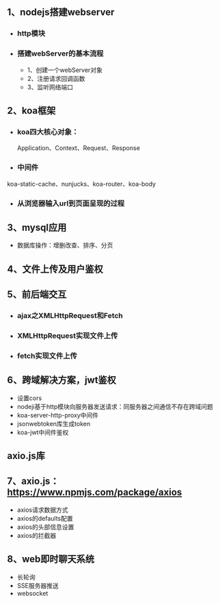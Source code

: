 ## 1、nodejs搭建webserver
- ### http模块
- ### 搭建webServer的基本流程
  - 1、创建一个webServer对象
  - 2、注册请求回调函数
  - 3、监听网络端口
  
## 2、koa框架
- ### koa四大核心对象：
  Application、Context、Request、Response
- ### 中间件
 koa-static-cache、nunjucks、koa-router、koa-body
- ### 从浏览器输入url到页面呈现的过程

## 3、mysql应用
- 数据库操作：增删改查、排序、分页

## 4、文件上传及用户鉴权

## 5、前后端交互
- ### ajax之XMLHttpRequest和Fetch
- ### XMLHttpRequest实现文件上传
- ### fetch实现文件上传

## 6、跨域解决方案，jwt鉴权
- 设置cors
- nodeji基于http模块向服务器发送请求：同服务器之间通信不存在跨域问题
- koa-server-http-proxy中间件
- jsonwebtoken库生成token
- koa-jwt中间件鉴权
## axio.js库

## 7、axio.js：https://www.npmjs.com/package/axios

- axios请求数据方式
- axios的defaults配置
- axios的头部信息设置
- axios的拦截器

## 8、web即时聊天系统
- 长轮询
- SSE服务器推送
- websocket
